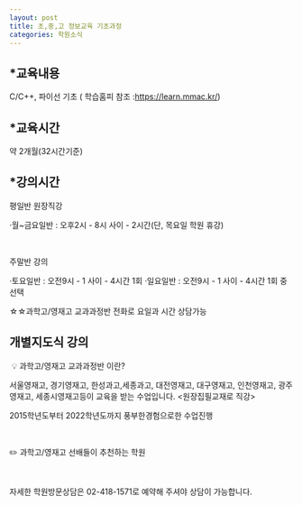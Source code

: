 ```yaml
---
layout: post
title: 초,중,고 정보교육 기초과정
categories: 학원소식
---
```


## *교육내용
C/C++, 파이선 기초 ( 학습홈피 참조 :https://learn.mmac.kr/)

## *교육시간
약 2개월(32시간기준)

## *강의시간

평일반 원장직강

·월~금요일반 : 오후2시 - 8시 사이 - 2시간(단, 목요일 학원 휴강)

​

주말반 강의

·토요일반 : 오전9시 - 1 사이 - 4시간 1회
·일요일반 : 오전9시 - 1 사이 - 4시간 1회 중 선택


☆☆과학고/영재고 교과과정반 전화로 요일과 시간 상담가능

## 개별지도식 강의
​
💡 과학고/영재고 교과과정반 이란?

서울영재고, 경기영재고, 한성과고,세종과고, 대전영재고, 대구영재고, 인천영재고, 광주영재고, 세종시영재고등이 교육을 받는 수업입니다. <원장집필교재로 직강>

2015학년도부터 2022학년도까지 풍부한경험으로한 수업진행

​

✏️ 과학고/영재고 선배들이 추천하는 학원

​

자세한 학원방문상담은 02-418-1571로 예약해 주셔야 상담이 가능합니다.